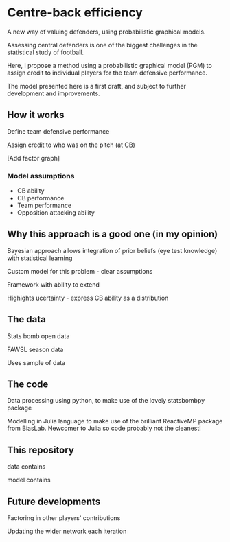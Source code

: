 # Centre-back efficiency

A new way of valuing defenders, using probabilistic graphical models.

Assessing central defenders is one of the biggest challenges in the statistical study of football.

Here, I propose a method using a probabilistic graphical model (PGM) to assign credit to individual players for the team defensive performance.

The model presented here is a first draft, and subject to further development and improvements.

## How it works

Define team defensive performance

Assign credit to who was on the pitch (at CB)

[Add factor graph]


### Model assumptions

* CB ability
* CB performance
* Team performance
* Opposition attacking ability

## Why this approach is a good one (in my opinion)

Bayesian approach allows integration of prior beliefs (eye test knowledge) with statistical learning

Custom model for this problem - clear assumptions

Framework with ability to extend

Highights ucertainty - express CB ability as a distribution

## The data

Stats bomb open data

FAWSL season data

Uses sample of data

## The code

Data processing using python, to make use of the lovely statsbombpy package

Modelling in Julia language to make use of the brilliant ReactiveMP package from BiasLab. Newcomer to Julia so code probably not the cleanest!

## This repository

data contains

model contains

## Future developments

Factoring in other players' contributions

Updating the wider network each iteration
